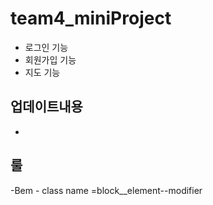 # team4_miniProject
- 로그인 기능 
- 회원가입 기능
- 지도 기능
## 업데이트내용
- 
## 룰
-Bem - class name 
=block__element--modifier
